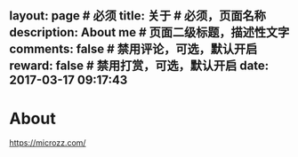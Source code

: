 

layout: page      # 必须
title: 关于  # 必须，页面名称
description: About me       # 页面二级标题，描述性文字
comments: false     # 禁用评论，可选，默认开启
reward: false       # 禁用打赏，可选，默认开启
date: 2017-03-17 09:17:43
----

# About
https://microzz.com/



